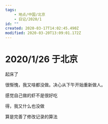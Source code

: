 ```yaml
---
tags:
    - 地点/中国/北京
    - 日记/2020/1
id: ""
created: 2020-03-17T14:02:45.490Z
modified: 2020-03-20T13:09:01.172Z
---
```


# 2020/1/26 于北京

<!-- @timer "date":"Sun Jan 26 2020 09:00:59 GMT+0800 (CST)" -->

起床了

<!-- @timer "date":"Sun Jan 26 2020 11:54:09 GMT+0800 (China Standard Time)","duration":"about 3 hours" -->

很惭愧，我又啥都没做。决心从下午开始重新做人。

<!-- @timer "date":"Sun Jan 26 2020 13:29:34 GMT+0800 (China Standard Time)","duration":"about 2 hours" -->

感觉自己做的虾不是很好吃

<!-- @timer "date":"Sun Jan 26 2020 17:33:55 GMT+0800 (China Standard Time)","duration":"about 4 hours" -->

得，我又什么也没做

<!-- @timer "date":"Sun Jan 26 2020 21:53:33 GMT+0800 (China Standard Time)","duration":"about 4 hours" -->

算是完善了修改记录的算法
